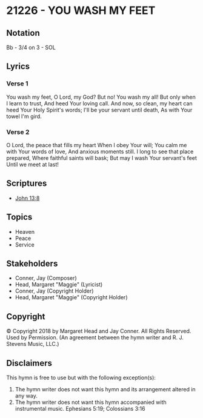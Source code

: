 # 21226 - YOU WASH MY FEET

## Notation

Bb - 3/4 on 3 - SOL

## Lyrics

### Verse 1

You wash my feet, O Lord, my God? But no! You wash my all! But only when I learn to trust, And heed Your loving call. And now, so clean, my heart can heed Your Holy Spirit's words; I'll be your servant until death, As with Your towel I'm gird.

### Verse 2

O Lord, the peace that fills my heart When I obey Your will; You calm me with Your words of love, And anxious moments still. I long to see that place prepared, Where faithful saints will bask; But may I wash Your servant's feet Until we meet at last!


## Scriptures

- [John 13:8](https://www.biblegateway.com/passage/?search=John%2013%3A8)

## Topics

- Heaven
- Peace
- Service

## Stakeholders

- Conner, Jay (Composer)
- Head, Margaret "Maggie" (Lyricist)
- Conner, Jay (Copyright Holder)
- Head, Margaret "Maggie" (Copyright Holder)

## Copyright

© Copyright 2018 by Margaret Head and Jay Conner. All Rights Reserved. Used by Permission.
(An agreement between the hymn writer and R. J. Stevens Music, LLC.)

## Disclaimers

This hymn is free to use but with the following exception(s):
1. The hymn writer does not want this hymn and its arrangement altered in any way.
2. The hymn writer does not want this hymn accompanied with instrumental music.
Ephesians 5:19; Colossians 3:16

